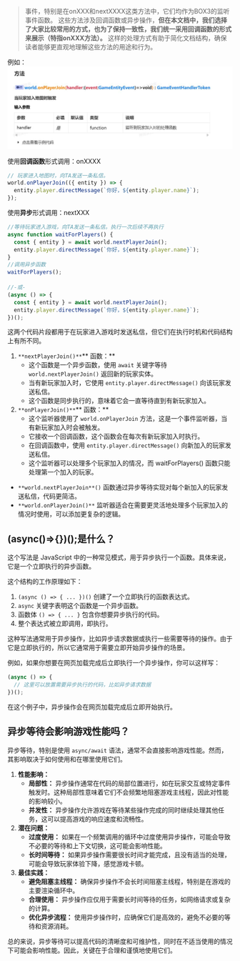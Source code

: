 > 事件，特别是在onXXX和nextXXXX这类方法中，它们均作为BOX3的监听事件函数。
> 这些方法涉及回调函数或异步操作，**但在本文档中，我们选择了大家比较常用的方式，也为了保持一致性，我们统一采用回调函数的形式来展示（特指onXXX方法）。**
> 这样的处理方式有助于简化文档结构，确保读者能够更直观地理解这些方法的用途和行为。

例如：![QQ截图20240528182023.jpg](images/1.jpeg)

使用**回调函数**形式调用：onXXXX
```javascript
// 玩家进入地图时，向TA发送一条私信。
world.onPlayerJoin(({ entity }) => {
  entity.player.directMessage(`你好，${entity.player.name}`);
});
```

使用**异步**形式调用：nextXXX
```javascript
//等待玩家进入游戏，向TA发送一条私信。执行一次后续不再执行
async function waitForPlayers() {
  const { entity } = await world.nextPlayerJoin();
  entity.player.directMessage(`你好，${entity.player.name}`);
}
//调用异步函数
waitForPlayers();

//-或-
(async () => {
  const { entity } = await world.nextPlayerJoin();
  entity.player.directMessage(`你好，${entity.player.name}`);
})();
```

这两个代码片段都用于在玩家进入游戏时发送私信，但它们在执行时机和代码结构上有所不同。

1. `**nextPlayerJoin()**`** 函数：** 
   - 这个函数是一个异步函数，使用 `await` 关键字等待 `world.nextPlayerJoin()` 返回新的玩家实体。
   - 当有新玩家加入时，它使用 `entity.player.directMessage()` 向该玩家发送私信。
   - 这个函数是同步执行的，意味着它会一直等待直到有新玩家加入。
2. `**onPlayerJoin()**`** 函数：** 
   - 这个监听器使用了 `world.onPlayerJoin` 方法，这是一个事件监听器，当有新玩家加入时会被触发。
   - 它接收一个回调函数，这个函数会在每次有新玩家加入时执行。
   - 在回调函数中，使用 `entity.player.directMessage()` 向新加入的玩家发送私信。
   - 这个监听器可以处理多个玩家加入的情况，而 waitForPlayers() 函数只能处理第一个加入的玩家。
- `**world.nextPlayerJoin**()` 函数通过异步等待实现对每个新加入的玩家发送私信，代码更简洁。
- `**world.onPlayerJoin()**` 监听器适合在需要更灵活地处理多个玩家加入的情况时使用，可以添加更复杂的逻辑。


## (async()=>{})();是什么？
这个写法是 JavaScript 中的一种常见模式，用于异步执行一个函数。具体来说，它是一个立即执行的异步函数。

这个结构的工作原理如下：

1. `(async () => { ... })()` 创建了一个立即执行的函数表达式。
2. `async` 关键字表明这个函数是一个异步函数。
3. 函数体 `() => { ... }` 包含你想要异步执行的代码。
4. 整个表达式被立即调用，即执行。

这种写法通常用于异步操作，比如异步请求数据或执行一些需要等待的操作。由于它是立即执行的，所以它通常用于需要立即开始异步操作的场景。

例如，如果你想要在网页加载完成后立即执行一个异步操作，你可以这样写：
```javascript
(async () => {
  // 这里可以放置需要异步执行的代码，比如异步请求数据
})();
```
在这个例子中，异步操作会在网页加载完成后立即开始执行。


## 异步等待会影响游戏性能吗？
异步等待，特别是使用 `async/await` 语法，通常不会直接影响游戏性能。然而，其影响取决于如何使用和在哪里使用它们。

1. **性能影响：** 
   - **局部性：** 异步操作通常在代码的局部位置进行，如在玩家交互或特定事件触发时。这种局部性意味着它们不会频繁地阻塞游戏主线程，因此对性能的影响较小。
   - **并发性：** 异步操作允许游戏在等待某些操作完成的同时继续处理其他任务，这可以提高游戏的响应速度和流畅性。
2. **潜在问题：** 
   - **过度使用：** 如果在一个频繁调用的循环中过度使用异步操作，可能会导致不必要的等待和上下文切换，这可能会影响性能。
   - **长时间等待：** 如果异步操作需要很长时间才能完成，且没有适当的处理，可能会导致玩家体验下降，感觉游戏卡顿。
3. **最佳实践：** 
   - **避免阻塞主线程：** 确保异步操作不会长时间阻塞主线程，特别是在游戏的主要渲染循环中。
   - **合理使用：** 异步操作应仅用于需要长时间等待的任务，如网络请求或复杂的计算。
   - **优化异步流程：** 使用异步操作时，应确保它们是高效的，避免不必要的等待和资源消耗。

总的来说，异步等待可以提高代码的清晰度和可维护性，同时在不适当使用的情况下可能会影响性能。因此，关键在于合理和谨慎地使用它们。
